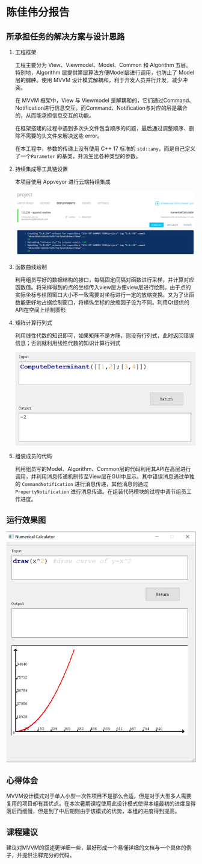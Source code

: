 # 陈佳伟分报告

## 所承担任务的解决方案与设计思路

1. 工程框架

   工程主要分为 View、Viewmodel、Model、Common 和 Algorithm 五层。特别地，Algorithm 层提供第层算法方便Model层进行调用，也防止了 Model 层的臃肿。使用 MVVM 设计模式解耦和，利于开发人员并行开发，减少冲突。

   在 MVVM 框架中，View 与 Viewmodel 是解耦和的，它们通过Command、Notification进行信息交互。而Command、Notification与对应的层是耦合的，从而能承担信息交互的功能。

   在框架搭建的过程中遇到多次头文件包含顺序的问题，最后通过调整顺序、删除不需要的头文件来解决这些 error。

   在本工程中，参数的传递上没有使用 C++ 17 标准的 `std::any`，而是自己定义了一个`Parameter` 的基类，并派生出各种类型的参数。

2. 持续集成等工具链设置

   本项目使用 Appveyor 进行云端持续集成

   ![持续集成](.\持续集成.PNG)

3. 函数曲线绘制

   利用组员写好的数据结构的接口，每隔固定间隔对函数进行采样，并计算对应函数值。将采样得到的点的坐标传入view层方便view层进行绘制。由于点的实际坐标与绘图窗口大小不一致需要对坐标进行一定的放缩变换。又为了让函数能更好地占据绘制窗口，将横纵坐标的放缩因子设为不同。利用Qt提供的API在空间上绘制图形

4. 矩阵计算行列式

   利用线性代数的知识即可，如果矩阵不是方阵，则没有行列式，此时返回错误信息；否则就利用线性代数的知识计算行列式

   ![行列式](.\行列式.PNG)

5. 组装成员的代码

   利用组员写的Model、Algorithm、Common层的代码利用其API在高层进行调用，并利用消息传递机制传至View层在GUI中显示。其中错误消息通过单独的 `CommandNotification` 进行消息传递，其他消息则通过 `PropertyNotification` 进行消息传递。在组装代码模块的过程中调节组员工作进度。









## 运行效果图

![总体截图](.\总体截图.PNG)

## 心得体会 

MVVM设计模式对于单人小型一次性项目不是那么合适，但是对于大型多人需要复用的项目却有其优点。在本次暑期课程使用此设计模式使得本组最初的进度显得落后而缓慢，但是到了中后期则由于该模式的优势，本组的进度得到提高。



## 课程建议

建议对MVVM的叙述更详细一些，最好形成一个易懂详细的文档与一个具体的例子，并提供注释充分的代码。

